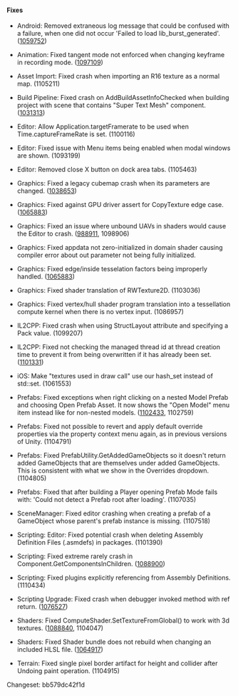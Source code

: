 #### Fixes

*   Android: Removed extraneous log message that could be confused with a failure, when one did not occur 'Failed to load lib\_burst\_generated'. ([1059752](https://issuetracker.unity3d.com/issues/burst-files-are-not-found-when-running-android-build))
    
*   Animation: Fixed tangent mode not enforced when changing keyframe in recording mode. ([1097109](https://issuetracker.unity3d.com/issues/clamp-auto-tangent-key-creation-is-not-accurate))
    
*   Asset Import: Fixed crash when importing an R16 texture as a normal map. (1105211)
    
*   Build Pipeline: Fixed crash on AddBuildAssetInfoChecked when building project with scene that contains "Super Text Mesh" component. ([1031313](https://issuetracker.unity3d.com/issues/crash-on-addbuildassetinfochecked-when-building-project-with-scene-that-contains-super-text-mesh-component))
    
*   Editor: Allow Application.targetFramerate to be used when Time.captureFrameRate is set. (1100116)
    
*   Editor: Fixed issue with Menu items being enabled when modal windows are shown. (1093199)
    
*   Editor: Removed close X button on dock area tabs. (1105463)
    
*   Graphics: Fixed a legacy cubemap crash when its parameters are changed. ([1038653](https://issuetracker.unity3d.com/issues/legacy-cubemap-crashes-when-parameters-are-changed))
    
*   Graphics: Fixed against GPU driver assert for CopyTexture edge case. ([1065883](https://issuetracker.unity3d.com/issues/metal-edge-length-tessellation-throws-compilation-error-when-using-vertex-normal-on-the-vertex-function))
    
*   Graphics: Fixed an issue where unbound UAVs in shaders would cause the Editor to crash. ([988911](https://issuetracker.unity3d.com/issues/dx12-editor-switch-to-dx12-editor-crashes-if-object-in-scene-is-using-a-shader-with-uav-texture), 1098906)
    
*   Graphics: Fixed appdata not zero-initialized in domain shader causing compiler error about out parameter not being fully initialized.
    
*   Graphics: Fixed edge/inside tesselation factors being improperly handled. ([1065883](https://issuetracker.unity3d.com/issues/metal-edge-length-tessellation-throws-compilation-error-when-using-vertex-normal-on-the-vertex-function))
    
*   Graphics: Fixed shader translation of RWTexture2D. (1103036)
    
*   Graphics: Fixed vertex/hull shader program translation into a tessellation compute kernel when there is no vertex input. (1086957)
    
*   IL2CPP: Fixed crash when using StructLayout attribute and specifying a Pack value. (1099207)
    
*   IL2CPP: Fixed not checking the managed thread id at thread creation time to prevent it from being overwritten if it has already been set. ([1101331](https://issuetracker.unity3d.com/issues/il2cpp-the-unique-identifier-of-a-thread-differs-inside-and-outside-of-the-thread))
    
*   iOS: Make "textures used in draw call" use our hash\_set instead of std::set. (1061553)
    
*   Prefabs: Fixed exceptions when right clicking on a nested Model Prefab and choosing Open Prefab Asset. It now shows the "Open Model" menu item instead like for non-nested models. ([1102433](https://issuetracker.unity3d.com/issues/improved-prefabs-argumentexception-raises-when-user-tries-to-use-open-prefab-asset-menu-item-on-models-child), 1102759)
    
*   Prefabs: Fixed not possible to revert and apply default override properties via the property context menu again, as in previous versions of Unity. (1104791)
    
*   Prefabs: Fixed PrefabUtility.GetAddedGameObjects so it doesn't return added GameObjects that are themselves under added GameObjects. This is consistent with what we show in the Overrides dropdown. (1104805)
    
*   Prefabs: Fixed that after building a Player opening Prefab Mode fails with: 'Could not detect a Prefab root after loading'. (1107035)
    
*   SceneManager: Fixed editor crashing when creating a prefab of a GameObject whose parent's prefab instance is missing. (1107518)
    
*   Scripting: Editor: Fixed potential crash when deleting Assembly Definition Files (.asmdefs) in packages. (1101390)
    
*   Scripting: Fixed extreme rarely crash in Component.GetComponentsInChildren. ([1088900](https://issuetracker.unity3d.com/issues/editor-crashes-on-getcomponentsinchildren-method))
    
*   Scripting: Fixed plugins explicitly referencing from Assembly Definitions. (1110434)
    
*   Scripting Upgrade: Fixed crash when debugger invoked method with ref return. ([1076527](https://issuetracker.unity3d.com/issues/unity-crashes-when-inspecting-a-ref-return-property-when-debugging-in-visual-studio))
    
*   Shaders: Fixed ComputeShader.SetTextureFromGlobal() to work with 3d textures. ([1088840](https://issuetracker.unity3d.com/issues/computeshader-dot-settexturefromglobal-errors-when-using-it-with-3d-rendertexture), 1104047)
    
*   Shaders: Fixed Shader bundle does not rebuild when changing an included HLSL file. ([1064917](https://issuetracker.unity3d.com/issues/shader-bundle-does-not-rebuild-when-changing-an-included-hlsl-file))
    
*   Terrain: Fixed single pixel border artifact for height and collider after Undoing paint operation. (1104915)
    

Changeset: bb579dc42f1d